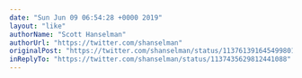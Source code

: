 ```yaml
---
date: "Sun Jun 09 06:54:28 +0000 2019"
layout: "like"
authorName: "Scott Hanselman"
authorUrl: "https://twitter.com/shanselman"
originalPost: "https://twitter.com/shanselman/status/1137613916454998016"
inReplyTo: "https://twitter.com/shanselman/status/1137435629812441088"
---
```

